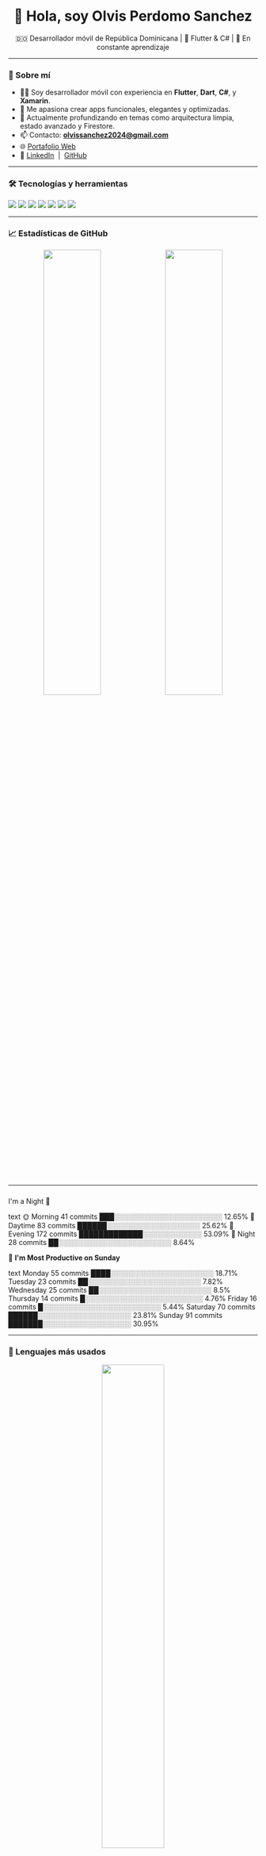 <h1 align="center">👋 Hola, soy Olvis Perdomo Sanchez</h1>
<p align="center">
  🇩🇴 Desarrollador móvil de República Dominicana | 📱 Flutter & C# | 🌱 En constante aprendizaje
</p>

---

### 🚀 Sobre mí
- 🧑‍💻 Soy desarrollador móvil con experiencia en **Flutter**, **Dart**, **C#**, y **Xamarin**.
- 📲 Me apasiona crear apps funcionales, elegantes y optimizadas.
- 🧠 Actualmente profundizando en temas como arquitectura limpia, estado avanzado y Firestore.
- 📫 Contacto: **olvissanchez2024@gmail.com**
- 🌐 [Portafolio Web](https://incomparable-swan-4e6810.netlify.app)
- 🔗 [LinkedIn](https://linkedin.com/in/olvissanchez) &nbsp;|&nbsp; [GitHub](https://github.com/olvisking20)

---

### 🛠️ Tecnologías y herramientas

<p>
  <img src="https://img.shields.io/badge/-Flutter-02569B?style=flat&logo=flutter&logoColor=white" />
  <img src="https://img.shields.io/badge/-Dart-0175C2?style=flat&logo=dart&logoColor=white" />
  <img src="https://img.shields.io/badge/-Firebase-FFCA28?style=flat&logo=firebase&logoColor=black" />
  <img src="https://img.shields.io/badge/-C%23-239120?style=flat&logo=c-sharp&logoColor=white" />
  <img src="https://img.shields.io/badge/-Xamarin-3498DB?style=flat&logo=xamarin&logoColor=white" />
  <img src="https://img.shields.io/badge/-Git-F05032?style=flat&logo=git&logoColor=white" />
  <img src="https://img.shields.io/badge/-VS%20Code-007ACC?style=flat&logo=visual-studio-code&logoColor=white" />
</p>

---

### 📈 Estadísticas de GitHub

<div align="center">
  <img src="https://github-readme-stats.vercel.app/api?username=olvisking20&show_icons=true&theme=radical" width="48%" />
  <img src="https://github-readme-streak-stats.herokuapp.com/?user=olvisking20&theme=radical" width="48%" />
</div>

---
###

I'm a Night 🦉

text
🌞 Morning    41 commits     ███░░░░░░░░░░░░░░░░░░░░░░   12.65% 
🌆 Daytime    83 commits     ██████░░░░░░░░░░░░░░░░░░░   25.62% 
🌃 Evening    172 commits    █████████████░░░░░░░░░░░░   53.09% 
🌙 Night      28 commits     ██░░░░░░░░░░░░░░░░░░░░░░░   8.64%


📅 **I'm Most Productive on Sunday** 

text
Monday       55 commits     ████░░░░░░░░░░░░░░░░░░░░░   18.71% 
Tuesday      23 commits     ██░░░░░░░░░░░░░░░░░░░░░░░   7.82% 
Wednesday    25 commits     ██░░░░░░░░░░░░░░░░░░░░░░░   8.5% 
Thursday     14 commits     █░░░░░░░░░░░░░░░░░░░░░░░░   4.76% 
Friday       16 commits     █░░░░░░░░░░░░░░░░░░░░░░░░   5.44% 
Saturday     70 commits     ██████░░░░░░░░░░░░░░░░░░░   23.81% 
Sunday       91 commits     ███████░░░░░░░░░░░░░░░░░░   30.95%


---
### 🧠 Lenguajes más usados

<div align="center">
  <img src="https://github-readme-stats.vercel.app/api/top-langs/?username=olvisking20&layout=compact&theme=radical" width="50%" />
</div>

---

### 🎯 En qué estoy trabajando ahora

- Mejorando una **app de chat** con Firestore y manejo de estado
- Explorando **notificaciones push** en Flutter
- Aplicando **mejores prácticas** en diseño de UI y animaciones

---

### ❤️ Gracias por visitar mi perfil

<p align="center">
  <img src="https://komarev.com/ghpvc/?username=olvisking20&style=flat-square&color=blue" alt="visitas" />
</p>
